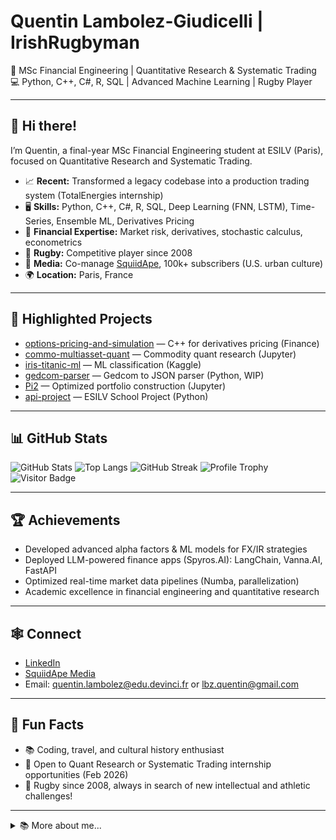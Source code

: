 # Quentin Lambolez-Giudicelli | IrishRugbyman

🏉 MSc Financial Engineering | Quantitative Research & Systematic Trading  
💻 Python, C++, C#, R, SQL | Advanced Machine Learning | Rugby Player

---

## 👋 Hi there!

I’m Quentin, a final-year MSc Financial Engineering student at ESILV (Paris), focused on Quantitative Research and Systematic Trading.

- 📈 **Recent:** Transformed a legacy codebase into a production trading system (TotalEnergies internship)
- 🖥️ **Skills:** Python, C++, C#, R, SQL, Deep Learning (FNN, LSTM), Time-Series, Ensemble ML, Derivatives Pricing
- 🧠 **Financial Expertise:** Market risk, derivatives, stochastic calculus, econometrics
- 🏉 **Rugby:** Competitive player since 2008
- 📰 **Media:** Co-manage [SquiidApe](https://www.linkedin.com/company/93077055/), 100k+ subscribers (U.S. urban culture)
- 🌍 **Location:** Paris, France

---

## 🚀 Highlighted Projects

- [options-pricing-and-simulation](https://github.com/IrishRugbyman/options-pricing-and-simulation) &mdash; C++ for derivatives pricing (Finance)
- [commo-multiasset-quant](https://github.com/IrishRugbyman/commo-multiasset-quant) &mdash; Commodity quant research (Jupyter)
- [iris-titanic-ml](https://github.com/IrishRugbyman/iris-titanic-ml) &mdash; ML classification (Kaggle)
- [gedcom-parser](https://github.com/IrishRugbyman/gedcom-parser) &mdash; Gedcom to JSON parser (Python, WIP)
- [Pi2](https://github.com/IrishRugbyman/Pi2) &mdash; Optimized portfolio construction (Jupyter)
- [api-project](https://github.com/IrishRugbyman/api-project) &mdash; ESILV School Project (Python)

---

## 📊 GitHub Stats

![GitHub Stats](https://github-readme-stats.vercel.app/api?username=IrishRugbyman&show_icons=true&hide_title=true)
![Top Langs](https://github-readme-stats.vercel.app/api/top-langs/?username=IrishRugbyman&layout=compact)
![GitHub Streak](https://github-readme-streak-stats.herokuapp.com/?user=IrishRugbyman)
![Profile Trophy](https://github-profile-trophy.vercel.app/?username=IrishRugbyman)
![Visitor Badge](https://visitor-badge.glitch.me/badge?page_id=IrishRugbyman)


---

## 🏆 Achievements

- Developed advanced alpha factors & ML models for FX/IR strategies
- Deployed LLM-powered finance apps (Spyros.AI): LangChain, Vanna.AI, FastAPI
- Optimized real-time market data pipelines (Numba, parallelization)
- Academic excellence in financial engineering and quantitative research

---

## 🕸️ Connect

- [LinkedIn](https://www.linkedin.com/in/quentin-lambolez/)
- [SquiidApe Media](https://www.linkedin.com/company/93077055/)
- Email: quentin.lambolez@edu.devinci.fr or lbz.quentin@gmail.com

---

## 🌱 Fun Facts

- 📚 Coding, travel, and cultural history enthusiast
- 🤝 Open to Quant Research or Systematic Trading internship opportunities (Feb 2026)
- 🏉 Rugby since 2008, always in search of new intellectual and athletic challenges!

---

<details>
  <summary>📚 More about me...</summary>
  <ul>
    <li>Systematic & Algorithmic Trading internship, TotalEnergies</li>
    <li>LLM-powered finance applications, Spyros.AI</li>
    <li>Competitive rugby, media management, and cultural history</li>
  </ul>
</details>
